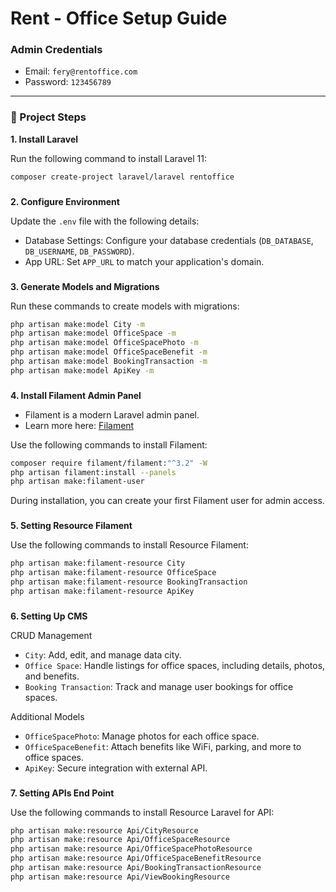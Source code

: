 # Rent - Office Setup Guide  

### Admin Credentials  
- Email: `fery@rentoffice.com`  
- Password: `123456789`  

---

### 🚀 Project Steps  
**1. Install Laravel**

Run the following command to install Laravel 11:  
```bash  
composer create-project laravel/laravel rentoffice
```
###
**2. Configure Environment**

Update the `.env` file with the following details:  
- Database Settings: Configure your database credentials (`DB_DATABASE`, `DB_USERNAME`, `DB_PASSWORD`).
- App URL: Set `APP_URL` to match your application's domain.

###
**3. Generate Models and Migrations**

Run these commands to create models with migrations:  
```bash  
php artisan make:model City -m  
php artisan make:model OfficeSpace -m  
php artisan make:model OfficeSpacePhoto -m  
php artisan make:model OfficeSpaceBenefit -m  
php artisan make:model BookingTransaction -m  
php artisan make:model ApiKey -m 
```

###
**4. Install Filament Admin Panel**
- Filament is a modern Laravel admin panel.
- Learn more here: [Filament](https://filamentphp.com)

Use the following commands to install Filament:
```bash  
composer require filament/filament:"^3.2" -W  
php artisan filament:install --panels  
php artisan make:filament-user
```
During installation, you can create your first Filament user for admin access.
###
**5. Setting Resource Filament**

Use the following commands to install Resource Filament:
``` bash
php artisan make:filament-resource City
php artisan make:filament-resource OfficeSpace
php artisan make:filament-resource BookingTransaction
php artisan make:filament-resource ApiKey
```
###
**6. Setting Up CMS**

CRUD Management
- `City`: Add, edit, and manage data city.
- `Office Space`: Handle listings for office spaces, including details, photos, and benefits.
- `Booking Transaction`: Track and manage user bookings for office spaces.

Additional Models
- `OfficeSpacePhoto`: Manage photos for each office space.
- `OfficeSpaceBenefit`: Attach benefits like WiFi, parking, and more to office spaces.
- `ApiKey`: Secure integration with external API.
###
**7. Setting APIs End Point**

Use the following commands to install Resource Laravel for API:
``` bash
php artisan make:resource Api/CityResource
php artisan make:resource Api/OfficeSpaceResource
php artisan make:resource Api/OfficeSpacePhotoResource
php artisan make:resource Api/OfficeSpaceBenefitResource
php artisan make:resource Api/BookingTransactionResource
php artisan make:resource Api/ViewBookingResource
```

